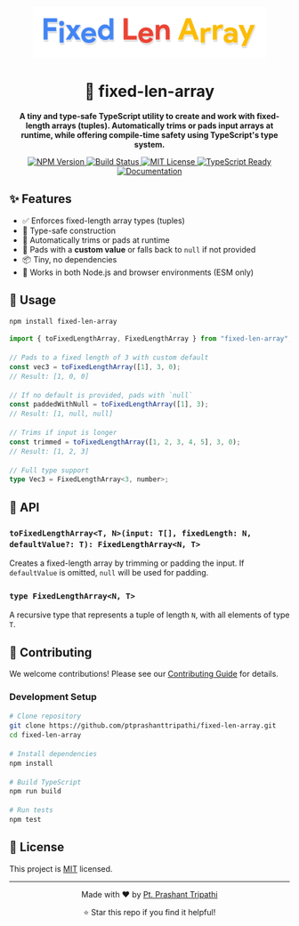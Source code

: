 <div align="center">
  <img src="https://raw.githubusercontent.com/PtPrashantTripathi/fixed-len-array/main/logo/fixed_len_array.png" alt="📐 fixed-len-array" width="420"/>

  <h1>📐 fixed-len-array</h1>

  <p>
    <strong>A tiny and type-safe TypeScript utility to create and work with fixed-length arrays (tuples). Automatically trims or pads input arrays at runtime, while offering compile-time safety using TypeScript's type system.</strong>
  </p>

  <p>
    <a href="https://www.npmjs.com/package/fixed-len-array">
      <img src="https://img.shields.io/npm/v/fixed-len-array.svg" alt="NPM Version"/>
    </a>
    <a href="https://github.com/PtPrashantTripathi/fixed-len-array/actions/workflows/npm-publish.yml">
      <img src="https://github.com/PtPrashantTripathi/fixed-len-array/actions/workflows/npm-publish.yml/badge.svg" alt="Build Status"/>
    </a>
    <a href="https://github.com/ptprashanttripathi/fixed-len-array/blob/main/LICENSE">
      <img src="https://img.shields.io/npm/l/fixed-len-array.svg" alt="MIT License"/>
    </a>
    <a href="https://www.typescriptlang.org/">
      <img src="https://img.shields.io/badge/TypeScript-Ready-blue.svg" alt="TypeScript Ready"/>
    </a>
    <a href="https://github.com/ptprashanttripathi/fixed-len-array/blob/main/docs">
      <img src="https://img.shields.io/badge/docs-available-brightgreen.svg" alt="Documentation"/>
    </a>
  </p>
</div>

## ✨ Features

- ✅ Enforces fixed-length array types (tuples)
- 🧠 Type-safe construction
- 🔧 Automatically trims or pads at runtime
- 🔄 Pads with a **custom value** or falls back to `null` if not provided
- 📦 Tiny, no dependencies
- 🔁 Works in both Node.js and browser environments (ESM only)

## 🚀 Usage

```sh
npm install fixed-len-array
```

```ts
import { toFixedLengthArray, FixedLengthArray } from "fixed-len-array";

// Pads to a fixed length of 3 with custom default
const vec3 = toFixedLengthArray([1], 3, 0);
// Result: [1, 0, 0]

// If no default is provided, pads with `null`
const paddedWithNull = toFixedLengthArray([1], 3);
// Result: [1, null, null]

// Trims if input is longer
const trimmed = toFixedLengthArray([1, 2, 3, 4, 5], 3, 0);
// Result: [1, 2, 3]

// Full type support
type Vec3 = FixedLengthArray<3, number>;
```

## 🧪 API

### `toFixedLengthArray<T, N>(input: T[], fixedLength: N, defaultValue?: T): FixedLengthArray<N, T>`

Creates a fixed-length array by trimming or padding the input. If `defaultValue`
is omitted, `null` will be used for padding.

### `type FixedLengthArray<N, T>`

A recursive type that represents a tuple of length `N`, with all elements of
type `T`.

## 🤝 Contributing

We welcome contributions! Please see our [Contributing Guide](CONTRIBUTING.md)
for details.

### Development Setup

```bash
# Clone repository
git clone https://github.com/ptprashanttripathi/fixed-len-array.git
cd fixed-len-array

# Install dependencies
npm install

# Build TypeScript
npm run build

# Run tests
npm test
```

## 📄 License

This project is [MIT](LICENSE) licensed.

---

<div align="center">
<p>Made with ❤️ by <a href="https://github.com/ptprashanttripathi">Pt. Prashant Tripathi</a></p>
<p>⭐ Star this repo if you find it helpful!</p>
</div>
